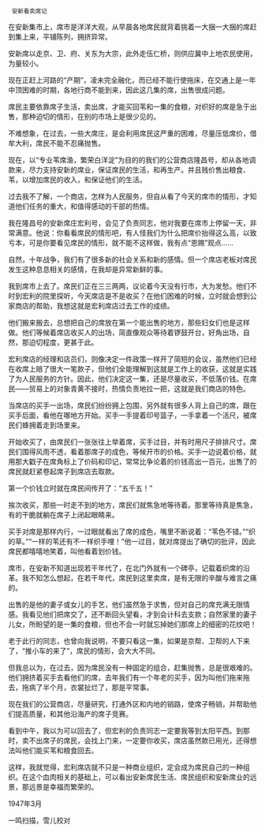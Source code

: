     安新看卖席记 

  在安新集市上，席市是洋洋大观，从早晨各地席民就背着挑着一大捆一大捆的席赶到集上来，平铺陈列，拥挤异常。 

  安新席以走京、卫、府、关东为大宗，此外走伍仁桥，则供应冀中上地农民使用，为量较小。 

  现在正赶上河路的“产期”，凌未完全融化，而已经不能行使拖床，在交通上是一年中顶困难的时期，各地行商不能到来，因此这几集的席，出售很成问题。 

  席民主要依靠席子生活，卖出席，才能买回苇和一集的食粮，对织好的席是急于出售，那种迫切的情形，在别的市场上是很少见的。 

  不难想象，在过去，一些大席庄，是会利用席民这严重的困难，尽量压低席价，借牟大利，席民不能不忍痛抛售。 

  现在，以“专业苇席渔，繁荣白洋淀”为目的的我们的公营商店隆昌号，却从各地调款来，尽力支持安新的席业，保证席民的生活，和再生产。并且贱价售出粮食、苇，以增加席民的收入，和保证他们的生活。 

  过去我不了解，一个商店，怎样为人民服务，但自从看了今天的席市的情形，才知道他们任务的重大，和值得感动的干部的热情。 

  我在隆昌号的安新席庄宏利号，会见了负责同志，他对我要在席市上停留一天，非常满意。他说：你看看席民的情形吧，有人怪我们为什么把席价抬得这么高，以致亏本，可是你要看见席民的情形，就不能不这样做，我有点“恩赐”观点…… 

  自然，十年战争，我们有了很多新的社会关系和新的感情。但一个席店老板对席民发生这种息息相关的感情，在我却是异常新鲜的事。 

  我到席市上去了。席民们正在三三两两，议论着今天没有行市，大为发愁。他们不时到宏利的院里探听，今天席店是不是收买？在他们困难的时候，立时就会想到公家商店的帮助，我想这就是宏利席店过去工作的成绩。 

  他们搬来搬去，总想把自己的席放在第一个能出售的地方，那些妇女们也是这样做。他们等候着席店收买人的出场，简直像观众等待着锣鼓开台，好角出场，自然，那迫切程度，更甚于此。 

  宏利席店的经理和店员们，则像决定一件政策一样开了简短的会议，虽然他们已经在收席上赔了很大一笔款子，但他们全能理解到这就是工作上的收获，这就是实践了为人民服务的方针。因此，他们决定这一集，还是尽量收买，不低落价钱。在席民——贸易上的对象青黄不接时，热情负责地拉一把，这就是我们商店的特色。 

  当席店的买手一出场，席民们纷纷拥上包围，另外就有很多人背上自己的席，跟在买手后面，看他在哪地方开始。买手一手提着印号篮子，一手拿着一个活尺，被席民们蜂拥着走到场里来。 

  开始收买了，由席民们一张张往上举着席，买手过目，并有时用尺子排排尺寸。席民们围得风雨不透，看着那席子的成色，等候开市的价格。买手一边说着价格，就用那大戳子在席角标上了价码和印记，常常比争论着的价钱高出一百元，出售了的席民就赶紧卷起席子到席店去取款。 

  第一个价钱立时就在席民间传开了：“五千五！” 

  挨次收买，那些一时走不到的地方，席民们就焦急地等待着。那里等待真是焦急，有的干脆就躺在席子上闭起眼睛来。 

  买手对席是那样内行，一过眼就看出了席的成色，嘴里不断说着：“苇色不错。”“织的草。”“一样的苇还有不一样织手哩！”他一过目，就对席提出了确切的批评，因此席民都嘻嘻地笑着，叫他看着划价钱。 

  席市，在安新不知道出现若干年代了，在北门外就有一个碑亭，记载着织席的沿革。我不知怎么想起，在若干年代，席民到这里卖席，是有无限的辛酸与难言之痛的。 

  出售的是他的妻子或女儿的手艺，他们虽然急于求售，但对自己的席充满无限情感。我看见他们把席交了，还不断回头望看，才到会计科去支款；自然家里的妻子儿女，所盼望的是一集的食粮，但也不会一时就忘掉她们那席上的细密的花纹吧！ 

  老于此行的同志，也曾向我说明，不要只看这一集，如果是京帮、卫帮的人下来了，“推小车的来了”，席民的情形，会大大不同。 

  但我总以为，在过去，因为席民没有一种固定的组合，赶集抛售，总是很艰难的。他们拥挤着买手去看他们的席，去年我们有一个年老的买手，因为叫他们拖来拖去，拖病了半个月，衣裳扯烂了，那是平常事。 

  现在我们的公营商店，尽量研究，打通外区和内地的销路，使席子畅销，并帮助他们提高质量，和其他沿海产的席子竞赛。 

  看到中午，我以为可以回去了，但宏利的负责同志一定要我等到太阳平西。到那时，卖不出席子的席民，会找上门来，一定要你收买，席店虽然款已用光，还得想法叫他们能买苇和粮食回去。 

  这样，我就觉得，宏利席店就不只是一种商业组织，定会成为席民自己的一种组织。在这个血肉相关的基础上，可以看出安新席民生活、席民组织和安新席业的远景，那远景是幸福而繁荣的。 

  1947年3月 

  一鸣扫描，雪儿校对 

